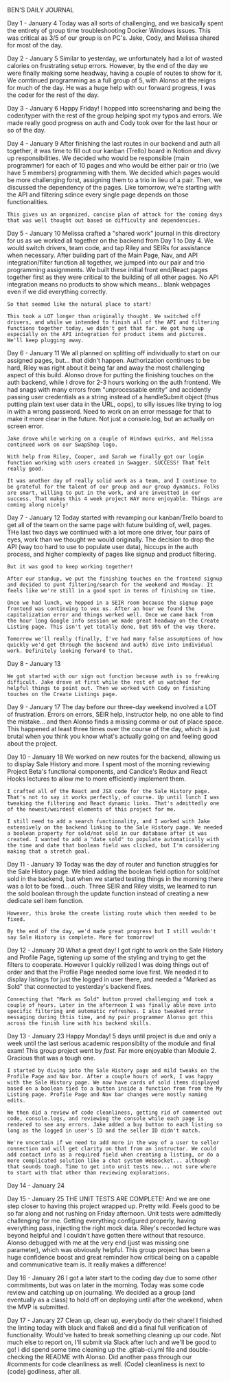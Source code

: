 BEN'S DAILY JOURNAL

Day 1 - January 4
    Today was all sorts of challenging, and we basically
    spent the entirety of group time troubleshooting Docker
    Windows issues. This was critical as 3/5 of our group is
    on PC's. Jake, Cody, and Melissa shared for most of the day.

Day 2 - January 5
    Similar to yesterday, we unfortunately had a lot of wasted
    calories on frustrating setup errors. However, by the end
    of the day we were finally making some headway, having a
    couple of routes to show for it. We comtinued programming as
    a full group of 5, with Alonso at the reigns for much of the
    day. He was a huge help with our forward progress, I was the
    coder for the rest of the day.

Day 3 - January 6
    Happy Friday! I hopped into screensharing and being the coder/typer
    with the rest of the group helping spot my typos and errors. We
    made really good progress on auth and Cody took over for the last
    hour or so of the day.

Day 4 - January 9
    After finishing the last routes in our backend and auth all together, it was time to fill out our kanban (Trello) board in Notion and divvy up responsibilities. We decided who would be responsible (main programmer) for each of 10 pages and who would be either pair or trio (we have 5 members) programming with them. We decided which pages would be more challenging forst, assigning them to a trio in lieu of a pair. Then, we discussed the dependency of the pages. Like tomorrow, we're starting with the API and filtering sdince every single page depends on those functionalities.

    This gives us an organized, concise plan of attack for the coming days that was well thought out based on difficulty and dependencies.

Day 5 - January 10
    Melissa crafted a "shared work" journal in this directory for us as we worked all together on the backend from Day 1 to Day 4. We would switch drivers, team code, and tap Riley and SEIRs for assistance when necessary. After building part of the Main Page, Nav, and API integration/filter function all together, we jumped into our pair and trio programming assignments. We built these initial front end/React pages together first as they were critical to the building of all other pages. No API integration means no products to show which means... blank webpages even if we did everything correctly.

    So that seemed like the natural place to start!

    This took a LOT longer than originally thought. We switched off drivers, and while we intended to finish all of the API and filtering functions together today, we didn't get that far. We got hung up especially on the API integration for product items and pictures. We'll keep plugging away.

Day 6 - January 11
    We all planned on splitting off individually to start on our assigned pages, but... that didn't happen. Authorization continues to be hard, Riley was right about it being far and away the most challenging aspect of this build. Alonso drove for putting the finishing touches on the auth backend, while I drove for 2-3 hours working on the auth frontend. We had snags with many errors from "unprocessable entity" and accidently passing user credentials as a string instead of a handleSubmit object (thus putting plain text user data in the URL, oops), to silly issues like trying to log in with a wrong password. Need to work on an error message for that to make it more clear in the future. Not just a console.log, but an actually on screen error.

    Jake drove while working on a couple of Windows quirks, and Melissa continued work on our SwapShop logo.

    With help from Riley, Cooper, and Sarah we finally got our login function working with users created in Swagger. SUCCESS! That felt really good.

    It was another day of really solid work as a team, and I continue to be grateful for the talent of our group and our group dynamics. Folks are smart, willing to put in the work, and are investted in our success. That makes this 4 week project WAY more enjoyable. Things are coming along nicely!

Day 7 - January 12
    Today started with revamping our kanban/Trello board to get all of the team on the same page with future building of, well, pages. THe last two days we continued with a lot more one driver, four pairs of eyes, work than we thought we would originally. The decision to drop the API (way too hard to use to populate user data), hiccups in the auth process, and higher complexity of pages like signup and product filtering.

    But it was good to keep working together!

    After our standup, we put the finishing touches on the frontend signup and decided to punt filtering/search for the weekend and Monday. It feels like we're still in a good spot in terms of finishing on time.

    Once we had lunch, we hopped in a SEIR room because the signup page frontend was continuing to vex us. After an hour we found the capitalization error and things worked well. Once we came back from the hour long Google info session we made great headway on the Create Listing page. This isn't yet totally done, but 95% of the way there.

    Tomorrow we'll really (finally, I've had many false assumptions of how quickly we'd get through the backend and auth) dive into individual work. Definitely looking forward to that.

Day 8 - January 13

    We got started with our sign out function because auth is so freaking difficult. Jake drove at first while the rest of us watched for helpful things to point out. Then we worked with Cody on finishing touches on the Create Listings page.

Day 9 - January 17
    The day before our three-day weekend involved a LOT of frustration. Errors on errors, SEIR help, instructor help, no one able to find the mistake... and then Alonso finds a missing comma or out of place space. This happened at least three times over the course of the day, which is just brutal when you think you know what's actually going on and feeling good about the project.

Day 10 - January 18
    We worked on new routes for the backend, allowing us to display Sale History and more. I spent most of the morning reviewing Project Beta's functional components, and Candice's Redux and React Hooks lectures to allow me to more efficiently implement them.

    I crafted all of the React and JSX code for the Sale History page. That's not to say it works perfectly, of course. Up until lunch I was tweaking the filtering and React dynamic links. That's admittedly one of the newest/weirdest elements of this project for me.

    I still need to add a search functionality, and I worked with Jake extensively on the backend linking to the Sale History page. We needed a boolean property for sold/not sold in our database after it was created. I wanted to add a "date sold" to populate automatically with the time and date that boolean field was clicked, but I'm considering making that a stretch goal.

Day 11 - January 19
    Today was the day of router and function struggles for the Sale History page. We tried adding the boolean field option for sold/not sold in the backend, but when we started testing things in the morning there was a lot to be fixed... ouch. Three SEIR and Riley visits, we learned to run the sold boolean through the update function instead of creating a new dedicate sell item function.

    However, this broke the create listing route which then needed to be fixed.

    By the end of the day, we'd made great progress but I still wouldn't say Sale History is complete. More for tomorrow!

Day 12 - January 20
    What a great day! I got right to work on the Sale History and Profile Page, tigtening up some of the styling and trying to get the filters to cooperate. However I quickly reilized I was doing things out of order and that the Profile Page needed some love first. We needed it to display listings for just the logged in user there, and needed a "Marked as Sold" that connected to yesterday's backend fixes.

    Connecting that "Mark as Sold" button proved challenging and took a couple of hours. Later in the afternoon I was finally able move into specific filtering and automatic refreshes. I also tweaked error messaging during thtis time, and my pair programmer Alonso got this across the finish line with his backend skills.

Day 13 - January 23
    Happy Monday! 5 days until project is due and only a week until the last serious academic responsibilty of the module and final exam! This group project went by *fast.* Far more enjoyable than Module 2. Gracious that was a tough one.

    I started by diving into the Sale History page and mild tweaks on the Profile Page and Nav bar. After a couple hours of work, I was happy with the Sale History page. We now have cards of sold items displayed based on a boolean tied to a button inside a function from from the My Listing page. Profile Page and Nav bar changes were mostly naming edits.

    We then did a review of code cleanliness, getting rid of commented out code, console.logs, and reviewing the console while each page is rendered to see any errors. Jake added a buy button to each listing so long as the logged in user's ID and the seller ID didn't match.

    We're uncertain if we need to add more in the way of a user to seller connection and will get clarity on that from an instructor. We could add contact info as a required field when creating a listing, or do a more complicated solution like a chat system Websocket... although that sounds tough. Time to get into unit tests now... not sure where to start with that other than reviewing explorations.

Day 14 - January 24


Day 15 - January 25
    THE UNIT TESTS ARE COMPLETE! And we are one step closer to having this project wrapped up. Pretty wild. Feels good to be so far along and not rushing on Friday afternoon. Unit tests were admittedly challenging for me. Getting everything configured properly, having everything pass, injecting the right mock data. Riley's recorded lecture was beyond helpful and I couldn't have gotten there without that resource. Alonso debugged with me at the very end (just was missing one parameter), which was obviously helpful. This group project has been a huge confidence boost and great reminder how critical being on a capable and communicative team is. It really makes a difference!

Day 16 - January 26
    I got a later start to the coding day due to some other commitments, but was on later in the morning. Today was some code review and catching up on journaling. We decided as a group (and eventually as a class) to hold off on deploying until after the weekend, when the MVP is submitted.

Day 17 - January 27
    Clean up, clean up, everybody do their share! I finished the linting today with black and flake8 and did a final full verification of functionality. Would've hated to break something cleaning up our code. Not much else to report on, I'll submit via Slack after luch and we'll be good to go! I did spend some time cleaning up the .gitlab-ci.yml file and double-checking the README with Alonso. Did another pass through our #comments for code cleanliness as well. (Code) cleanliness is next to (code) godliness, after all.
